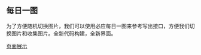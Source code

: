 ## 每日一图
为了方便随机切换图片，我们可以使用必应每日一图来参考写出接口，方便我们切换图片和收集图片。全新代码构建，全新界面。

[页面展示](https://api.xygeng.cn/Novel/index.html)


